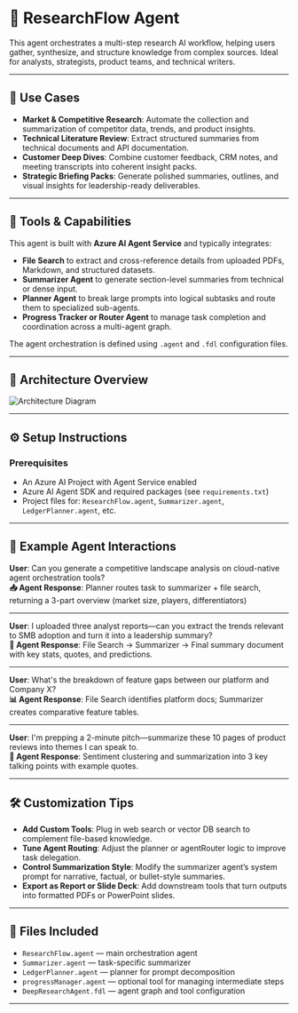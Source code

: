 # 🧠 ResearchFlow Agent

This agent orchestrates a multi-step research AI workflow, helping users gather, synthesize, and structure knowledge from complex sources. Ideal for analysts, strategists, product teams, and technical writers.

---

## 💼 Use Cases

- **Market & Competitive Research**: Automate the collection and summarization of competitor data, trends, and product insights.
- **Technical Literature Review**: Extract structured summaries from technical documents and API documentation.
- **Customer Deep Dives**: Combine customer feedback, CRM notes, and meeting transcripts into coherent insight packs.
- **Strategic Briefing Packs**: Generate polished summaries, outlines, and visual insights for leadership-ready deliverables.

---

## 🧩 Tools & Capabilities

This agent is built with **Azure AI Agent Service** and typically integrates:

- **File Search** to extract and cross-reference details from uploaded PDFs, Markdown, and structured datasets.
- **Summarizer Agent** to generate section-level summaries from technical or dense input.
- **Planner Agent** to break large prompts into logical subtasks and route them to specialized sub-agents.
- **Progress Tracker or Router Agent** to manage task completion and coordination across a multi-agent graph.

The agent orchestration is defined using `.agent` and `.fdl` configuration files.

---

## 🧠 Architecture Overview

![Architecture Diagram](assets/architecture-researchflow.png)

---

## ⚙️ Setup Instructions

### Prerequisites

- An Azure AI Project with Agent Service enabled
- Azure AI Agent SDK and required packages (see `requirements.txt`)
- Project files for: `ResearchFlow.agent`, `Summarizer.agent`, `LedgerPlanner.agent`, etc.

---

## 💬 Example Agent Interactions

**User**: Can you generate a competitive landscape analysis on cloud-native agent orchestration tools?  
**📥 Agent Response**: Planner routes task to summarizer + file search, returning a 3-part overview (market size, players, differentiators)

---

**User**: I uploaded three analyst reports—can you extract the trends relevant to SMB adoption and turn it into a leadership summary?  
**📄 Agent Response**: File Search → Summarizer → Final summary document with key stats, quotes, and predictions.

---

**User**: What's the breakdown of feature gaps between our platform and Company X?  
**📊 Agent Response**: File Search identifies platform docs; Summarizer creates comparative feature tables.

---

**User**: I'm prepping a 2-minute pitch—summarize these 10 pages of product reviews into themes I can speak to.  
**🧠 Agent Response**: Sentiment clustering and summarization into 3 key talking points with example quotes.

---

## 🛠 Customization Tips

- **Add Custom Tools**: Plug in web search or vector DB search to complement file-based knowledge.
- **Tune Agent Routing**: Adjust the planner or agentRouter logic to improve task delegation.
- **Control Summarization Style**: Modify the summarizer agent’s system prompt for narrative, factual, or bullet-style summaries.
- **Export as Report or Slide Deck**: Add downstream tools that turn outputs into formatted PDFs or PowerPoint slides.

---

## 📁 Files Included

- `ResearchFlow.agent` — main orchestration agent
- `Summarizer.agent` — task-specific summarizer
- `LedgerPlanner.agent` — planner for prompt decomposition
- `progressManager.agent` — optional tool for managing intermediate steps
- `DeepResearchAgent.fdl` — agent graph and tool configuration

---


